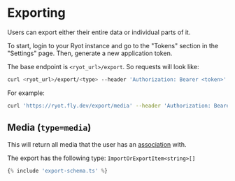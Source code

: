 # Exporting

Users can export either their entire data or individual parts of it.

To start, login to your Ryot instance and go to the "Tokens" section in the
"Settings" page. Then, generate a new application token.

The base endpoint is `<ryot_url>/export`. So requests will look like:

```bash
curl <ryot_url>/export/<type> --header 'Authorization: Bearer <token>'
```

For example:

```bash
curl 'https://ryot.fly.dev/export/media' --header 'Authorization: Bearer 0ab88f6b-768a-4d65-885b-502016b634e0'
```

## Media (`type=media`)

This will return all media that the user has an
[association](https://github.com/IgnisDa/ryot/blob/e17bab9109d4737d7a7348780cc33dc73f1a59ce/apps/backend/src/migrator/m20230417_create_user.rs#L11-L17) with.

The export has the following type: `ImportOrExportItem<string>[]`

```ts
{% include 'export-schema.ts' %}
```
